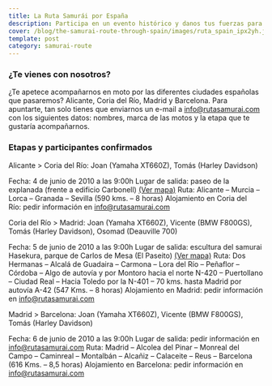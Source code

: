 ```yaml
---
title: La Ruta Samurái por España
description: Participa en un evento histórico y danos tus fuerzas para que lleguemos con éxito al país del sol naciente
cover: /blog/the-samurai-route-through-spain/images/ruta_spain_ipx2yh.jpg
template: post
category: samurai-route
---
```


### ¿Te vienes con nosotros?

¿Te apetece acompañarnos en moto por las diferentes ciudades españolas que pasaremos? Alicante, Coria del Río, Madrid y Barcelona. Para apuntarte, tan solo tienes que enviarnos un e-mail a info@rutasamurai.com con los siguientes datos: nombres, marca de las motos y la etapa que te gustaría acompañarnos.

### Etapas y participantes confirmados

Alicante > Coria del Río: Joan (Yamaha XT660Z), Tomás (Harley Davidson)

Fecha: 4 de junio de 2010 a las 9:00h
Lugar de salida: paseo de la explanada (frente a edificio Carbonell) [(Ver mapa)](http://maps.google.es/maps/ms?ie=UTF8&hl=es&msa=0&ll=38.344471,-0.480539&spn=0.002735,0.005279&t=h&z=18&msid=109521630100610492151.000480f70690f95b54790&iwloc=000480f7079596573bb1a)
Ruta: Alicante – Murcia – Lorca – Granada – Sevilla (590 kms. – 8 horas)
Alojamiento en Coria del Río: pedir información en info@rutasamurai.com

Coria del Río > Madrid: Joan (Yamaha XT660Z), Vicente (BMW F800GS), Tomás (Harley Davidson), Osomad (Deauville 700)

Fecha: 5 de junio de 2010 a las 9:00h
Lugar de salida: escultura del samurai Hasekura, parque de Carlos de Mesa (El Paseito) [(Ver mapa)](http://maps.google.es/maps/ms?ie=UTF8&hl=es&msa=0&msid=109521630100610492151.000480f6e0aa753ecbcb9&ll=37.282308,-6.048601&spn=0.002881,0.005279&t=h&z=18)
Ruta: Dos Hermanas – Alcalá de Guadaira – Carmona – Lora del Río – Peñaflor – Córdoba – Algo de autovía y por Montoro hacia el norte N-420 – Puertollano – Ciudad Real – Hacia Toledo por la N-401 – 70 kms. hasta Madrid por autovía A-42 (547 Kms. – 8 horas)
Alojamiento en Madrid: pedir información en info@rutasamurai.com

Madrid > Barcelona: Joan (Yamaha XT660Z), Vicente (BMW F800GS), Tomás (Harley Davidson)

Fecha: 6 de junio de 2010 a las 9:00h
Lugar de salida: pedir información en info@rutasamurai.com
Ruta: Madrid – Alcolea del Pinar – Monreal del Campo – Caminreal – Montalbán – Alcañiz – Calaceite – Reus – Barcelona (616 Kms. – 8,5 horas)
Alojamiento en Barcelona: pedir información en info@rutasamurai.com

